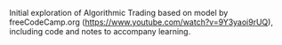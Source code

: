 Initial exploration of Algorithmic Trading based on model by freeCodeCamp.org (https://www.youtube.com/watch?v=9Y3yaoi9rUQ), including code and notes to accompany learning.
